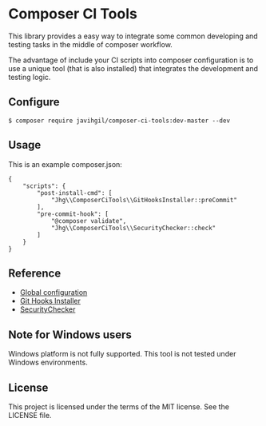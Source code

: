 # Composer CI Tools

This library provides a easy way to integrate some common developing and testing tasks in the middle of composer workflow.

The advantage of include your CI scripts into composer configuration is to use a unique tool (that is also
 installed) that integrates the development and testing logic.

## Configure

    $ composer require javihgil/composer-ci-tools:dev-master --dev
    

## Usage

This is an example composer.json:

    {
        "scripts": {
            "post-install-cmd": [
                "Jhg\\ComposerCiTools\\GitHooksInstaller::preCommit"
            ],
            "pre-commit-hook": [
                "@composer validate",
                "Jhg\\ComposerCiTools\\SecurityChecker::check"
            ]
        }
    }

## Reference

- [Global configuration](docs/01-global-configuration.md)
- [Git Hooks Installer](docs/02-git-hooks-installer.md)
- [SecurityChecker](docs/03-security-checker.md)

## Note for Windows users

Windows platform is not fully supported. This tool is not tested under Windows environments.

## License

This project is licensed under the terms of the MIT license. See the LICENSE file.
